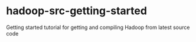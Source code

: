# hadoop-src-getting-started
Getting started tutorial for getting and compiling Hadoop from latest source code
